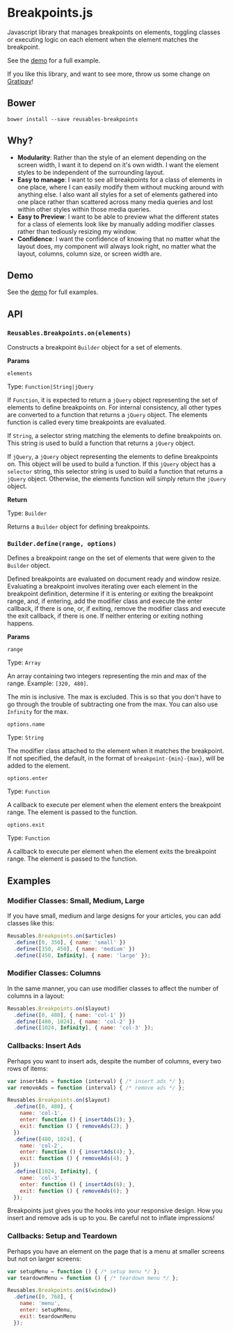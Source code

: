 # Breakpoints.js

Javascript library that manages breakpoints on elements, toggling classes or executing logic on each element when the element matches the breakpoint.

See the [demo](http://reusables.io/breakpoints.js/demo/index.html) for a full example.

If you like this library, and want to see more, throw us some change on [Gratipay](https://gratipay.com/Reusables.io/)!



## Bower

```shell
bower install --save reusables-breakpoints
```



## Why?

+ __Modularity__: Rather than the style of an element depending on the screen width, I want it to depend
  on it's own width. I want the element styles to be independent of the surrounding layout.
+ __Easy to manage__: I want to see all breakpoints for a class of elements in one place, where I can
  easily modify them without mucking around with anything else. I also want all styles for a set of
  elements gathered into one place rather than scattered across many media queries and lost within
  other styles within those media queries.
+ __Easy to Preview__: I want to be able to preview what the different states for a class of elements
  look like by manually adding modifier classes rather than tediously resizing my window.
+ __Confidence__: I want the confidence of knowing that no matter what the layout does, my component
  will always look right, no matter what the layout, columns, column size, or screen width are.



## Demo

See the [demo](http://reusables.io/breakpoints.js/demo/index.html) for full examples.



## API


### `Reusables.Breakpoints.on(elements)`

Constructs a breakpoint `Builder` object for a set of elements.

__Params__

`elements`

Type: `Function|String|jQuery`

If `Function`, it is expected to return a `jQuery` object representing the set of elements to define
breakpoints on. For internal consistency, all other types are converted to a function that returns
a `jQuery` object. The elements function is called every time breakpoints are evaluated.

If `String`, a selector string matching the elements to define breakpoints on. This string is used
to build a function that returns a `jQuery` object.

If `jQuery`, a `jQuery` object representing the elements to define breakpoints on. This object will
be used to build a function. If this `jQuery` object has a `selector` string, this selector string
is used to build a function that returns a `jQuery` object. Otherwise, the elements function will
simply return the `jQuery` object.

__Return__

Type: `Builder`

Returns a `Builder` object for defining breakpoints.


### `Builder.define(range, options)`

Defines a breakpoint range on the set of elements that were given to the `Builder` object.

Defined breakpoints are evaluated on document ready and window resize. Evaluating a breakpoint
involves iterating over each element in the breakpoint definition, determine if it is entering or
exiting the breakpoint range, and, if entering, add the modifier class and execute the enter
callback, if there is one, or, if exiting, remove the modifier class and execute the exit callback,
if there is one. If neither entering or exiting nothing happens.

__Params__

`range`

Type: `Array`

An array containing two integers representing the min and max of the range. Example: `[320, 480]`.

The min is inclusive. The max is excluded. This is so that you don't have to go through the trouble
of subtracting one from the max. You can also use `Infinity` for the max.

`options.name`

Type: `String`

The modifier class attached to the element when it matches the breakpoint. If not specified, the
default, in the format of `breakpoint-{min}-{max}`, will be added to the element.

`options.enter`

Type: `Function`

A callback to execute per element when the element enters the breakpoint range. The element is
passed to the function.

`options.exit`

Type: `Function`

A callback to execute per element when the element exits the breakpoint range. The element is
passed to the function.



## Examples


### Modifier Classes: Small, Medium, Large

If you have small, medium and large designs for your articles, you can add classes like this:

```javascript
Reusables.Breakpoints.on($articles)
  .define([0, 350], { name: 'small' })
  .define([350, 450], { name: 'medium' })
  .define([450, Infinity], { name: 'large' });
```

### Modifier Classes: Columns

In the same manner, you can use modifier classes to affect the number of columns in a layout:

```javascript
Reusables.Breakpoints.on($layout)
  .define([0, 480], { name: 'col-1' })
  .define([480, 1024], { name: 'col-2' })
  .define([1024, Infinity], { name: 'col-3' });
```

### Callbacks: Insert Ads

Perhaps you want to insert ads, despite the number of columns, every two rows of items:

```javascript
var insertAds = function (interval) { /* insert ads */ };
var removeAds = function (interval) { /* remove ads */ };

Reusables.Breakpoints.on($layout)
  .define([0, 480], {
    name: 'col-1',
    enter: function () { insertAds(2); },
    exit: function () { removeAds(2); }
  })
  .define([480, 1024], {
    name: 'col-2',
    enter: function () { insertAds(4); },
    exit: function () { removeAds(4); }
  })
  .define([1024, Infinity], {
    name: 'col-3',
    enter: function () { insertAds(6); },
    exit: function () { removeAds(6); }
  });
```

Breakpoints just gives you the hooks into your responsive design. How you insert and remove ads is
up to you. Be careful not to inflate impressions!

### Callbacks: Setup and Teardown

Perhaps you have an element on the page that is a menu at smaller screens but not on larger screens:

```javascript
var setupMenu = function () { /* setup menu */ };
var teardownMenu = function () { /* teardown menu */ };

Reusables.Breakpoints.on($(window))
  .define([0, 768], {
    name: 'menu',
    enter: setupMenu,
    exit: teardownMenu
  });
```
